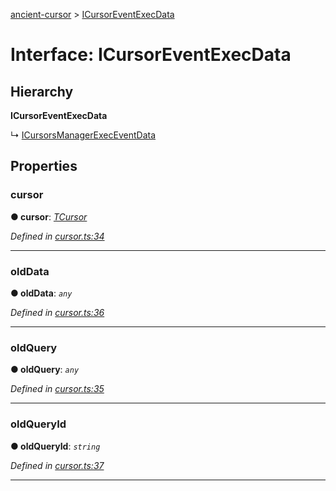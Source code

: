 [ancient-cursor](../README.md) > [ICursorEventExecData](../interfaces/icursoreventexecdata.md)



# Interface: ICursorEventExecData

## Hierarchy

**ICursorEventExecData**

↳  [ICursorsManagerExecEventData](icursorsmanagerexeceventdata.md)









## Properties
<a id="cursor"></a>

###  cursor

**●  cursor**:  *[TCursor](../#tcursor)* 

*Defined in [cursor.ts:34](https://github.com/AncientSouls/Cursor/blob/01edbe2/src/lib/cursor.ts#L34)*





___

<a id="olddata"></a>

###  oldData

**●  oldData**:  *`any`* 

*Defined in [cursor.ts:36](https://github.com/AncientSouls/Cursor/blob/01edbe2/src/lib/cursor.ts#L36)*





___

<a id="oldquery"></a>

###  oldQuery

**●  oldQuery**:  *`any`* 

*Defined in [cursor.ts:35](https://github.com/AncientSouls/Cursor/blob/01edbe2/src/lib/cursor.ts#L35)*





___

<a id="oldqueryid"></a>

###  oldQueryId

**●  oldQueryId**:  *`string`* 

*Defined in [cursor.ts:37](https://github.com/AncientSouls/Cursor/blob/01edbe2/src/lib/cursor.ts#L37)*





___


